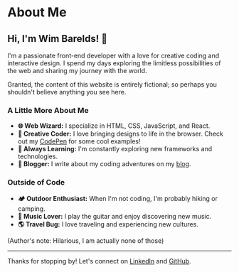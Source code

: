 # About Me

## Hi, I'm Wim Barelds! 👋

I'm a passionate front-end developer with a love for creative coding and interactive design. I spend my days exploring the limitless possibilities of the web and sharing my journey with the world.

Granted, the content of this website is entirely fictional; so perhaps you shouldn't believe anything you see here.

### A Little More About Me

- **🌐 Web Wizard:** I specialize in HTML, CSS, JavaScript, and React.
- **🎨 Creative Coder:** I love bringing designs to life in the browser. Check out my [CodePen](https://codepen.io/wimbarelds) for some cool examples!
- **🚀 Always Learning:** I'm constantly exploring new frameworks and technologies.
- **📖 Blogger:** I write about my coding adventures on my [blog](/).

### Outside of Code

- **🏕️ Outdoor Enthusiast:** When I'm not coding, I'm probably hiking or camping.
- **🎵 Music Lover:** I play the guitar and enjoy discovering new music.
- **🌎 Travel Bug:** I love traveling and experiencing new cultures.

(Author's note: Hilarious, I am actually none of those)

---

Thanks for stopping by! Let's connect on [LinkedIn](https://linkedin.com/in/wimbarelds) and [GitHub](https://github.com/wimbarelds).

